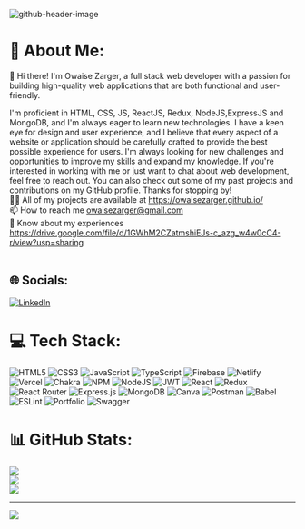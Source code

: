 ![github-header-image](https://user-images.githubusercontent.com/107459951/228209496-4860a742-ff56-46db-928a-8236f9a39ca3.png)

# 💫 About Me:
🌱 Hi there! I'm Owaise Zarger, a full stack web developer with a passion for building high-quality web applications that are both functional and user-friendly. 

I'm proficient in HTML, CSS, JS, ReactJS, Redux, NodeJS,ExpressJS and MongoDB, and I'm always eager to learn new technologies. I have a keen eye for design and user experience, and I believe that every aspect of a website or application should be carefully crafted to provide the best possible experience for users.
I'm always looking for new challenges and opportunities to improve my skills and expand my knowledge.
If you're interested in working with me or just want to chat about web development, feel free to reach out. 
You can also check out some of my past projects and contributions on my GitHub profile. 
Thanks for stopping by!
<br>👨‍💻 All of my projects are available at https://owaisezarger.github.io/<br>
📫 How to reach me owaisezarger@gmail.com<br>
📄 Know about my experiences https://drive.google.com/file/d/1GWhM2CZatmshiEJs-c_azg_w4w0cC4-r/view?usp=sharing<br><br>


## 🌐 Socials:
[![LinkedIn](https://img.shields.io/badge/LinkedIn-%230077B5.svg?logo=linkedin&logoColor=white)](https://www.linkedin.com/in/owaisezarger/) 

# 💻 Tech Stack:
![HTML5](https://img.shields.io/badge/html5-%23E34F26.svg?style=for-the-badge&logo=html5&logoColor=white) ![CSS3](https://img.shields.io/badge/css3-%231572B6.svg?style=for-the-badge&logo=css3&logoColor=white) ![JavaScript](https://img.shields.io/badge/javascript-%23323330.svg?style=for-the-badge&logo=javascript&logoColor=%23F7DF1E) ![TypeScript](https://img.shields.io/badge/typescript-%23007ACC.svg?style=for-the-badge&logo=typescript&logoColor=white) ![Firebase](https://img.shields.io/badge/firebase-%23039BE5.svg?style=for-the-badge&logo=firebase) ![Netlify](https://img.shields.io/badge/netlify-%23000000.svg?style=for-the-badge&logo=netlify&logoColor=#00C7B7) ![Vercel](https://img.shields.io/badge/vercel-%23000000.svg?style=for-the-badge&logo=vercel&logoColor=white) ![Chakra](https://img.shields.io/badge/chakra-%234ED1C5.svg?style=for-the-badge&logo=chakraui&logoColor=white) ![NPM](https://img.shields.io/badge/NPM-%23000000.svg?style=for-the-badge&logo=npm&logoColor=white) ![NodeJS](https://img.shields.io/badge/node.js-6DA55F?style=for-the-badge&logo=node.js&logoColor=white) ![JWT](https://img.shields.io/badge/JWT-black?style=for-the-badge&logo=JSON%20web%20tokens) ![React](https://img.shields.io/badge/react-%2320232a.svg?style=for-the-badge&logo=react&logoColor=%2361DAFB) ![Redux](https://img.shields.io/badge/redux-%23593d88.svg?style=for-the-badge&logo=redux&logoColor=white) ![React Router](https://img.shields.io/badge/React_Router-CA4245?style=for-the-badge&logo=react-router&logoColor=white) ![Express.js](https://img.shields.io/badge/express.js-%23404d59.svg?style=for-the-badge&logo=express&logoColor=%2361DAFB) ![MongoDB](https://img.shields.io/badge/MongoDB-%234ea94b.svg?style=for-the-badge&logo=mongodb&logoColor=white) ![Canva](https://img.shields.io/badge/Canva-%2300C4CC.svg?style=for-the-badge&logo=Canva&logoColor=white) ![Postman](https://img.shields.io/badge/Postman-FF6C37?style=for-the-badge&logo=postman&logoColor=white) ![Babel](https://img.shields.io/badge/Babel-F9DC3e?style=for-the-badge&logo=babel&logoColor=black) ![ESLint](https://img.shields.io/badge/ESLint-4B3263?style=for-the-badge&logo=eslint&logoColor=white) ![Portfolio](https://img.shields.io/badge/Portfolio-%23000000.svg?style=for-the-badge&logo=firefox&logoColor=#FF7139) ![Swagger](https://img.shields.io/badge/-Swagger-%23Clojure?style=for-the-badge&logo=swagger&logoColor=white)
# 📊 GitHub Stats:
![](https://github-readme-stats.vercel.app/api?username=owaisezarger&theme=dark&hide_border=false&include_all_commits=false&count_private=false)<br/>
![](https://github-readme-streak-stats.herokuapp.com/?user=owaisezarger&theme=dark&hide_border=false)<br/>
![](https://github-readme-stats.vercel.app/api/top-langs/?username=owaisezarger&theme=dark&hide_border=false&include_all_commits=false&count_private=false&layout=compact)

---
[![](https://visitcount.itsvg.in/api?id=owaisezarger&icon=0&color=0)](https://visitcount.itsvg.in)

<!-- Proudly created with GPRM ( https://gprm.itsvg.in ) -->
